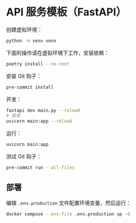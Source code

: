 # API 服务模板（FastAPI）

创建虚拟环境：

```bash
python -m venv venv
```

下面的操作请在虚拟环境下工作，安装依赖：

```bash
poetry install --no-root
```

安装 Git 钩子：

```bash
pre-commit install
```

开发：

```bash
fastapi dev main.py --reload
# 或者
uvicorn main:app --reload
```

运行：

```bash
uvicorn main:app
```

测试 Git 钩子：

```bash
pre-commit run --all-files
```

## 部署

编辑 `.env.production` 文件配置环境变量，然后运行：

```bash
docker compose --env-file .env.production up -d
```
